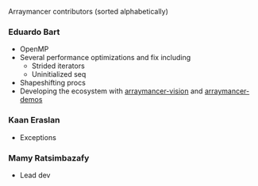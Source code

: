 Arraymancer contributors (sorted alphabetically)

### Eduardo Bart
  - OpenMP
  - Several performance optimizations and fix including
    - Strided iterators
    - Uninitialized seq
  - Shapeshifting procs
  - Developing the ecosystem with [arraymancer-vision](https://github.com/edubart/arraymancer-vision) and [arraymancer-demos](https://github.com/edubart/arraymancer-demos)
  
### Kaan Eraslan

  - Exceptions

### Mamy Ratsimbazafy
  - Lead dev
  
